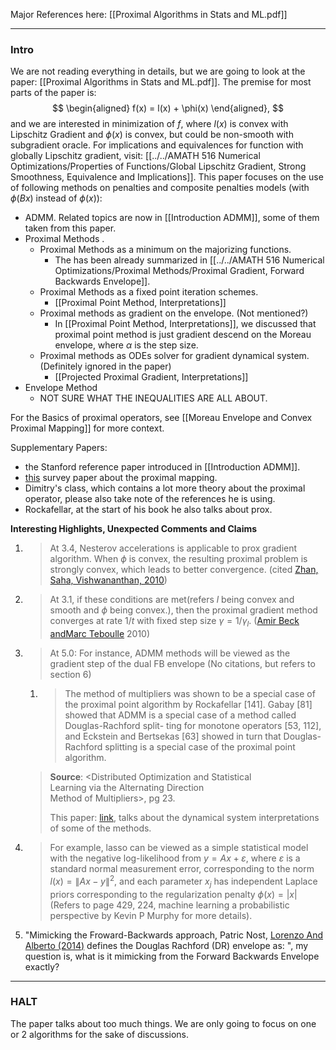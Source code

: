 Major References here: [[Proximal Algorithms in Stats and ML.pdf]]

---
### **Intro**

We are not reading everything in details, but we are going to look at the paper: [[Proximal Algorithms in Stats and ML.pdf]]. The premise for most parts of the paper is: 
$$
\begin{aligned}
    f(x) = l(x) + \phi(x)
\end{aligned},
$$
and we are interested in minimization of $f$, where $l(x)$ is convex with Lipschitz Gradient and $\phi(x)$ is convex, but could be non-smooth with subgradient oracle. For implications and equivalences for function with globally Lipschitz gradient, visit: [[../../AMATH 516 Numerical Optimizations/Properties of Functions/Global Lipschitz Gradient, Strong Smoothness, Equivalence and Implications]]. This paper focuses on the use of following methods on penalties and composite penalties models (with $\phi(Bx)$ instead of $\phi(x)$): 
* ADMM. Related topics are now in [[Introduction ADMM]], some of them taken from this paper. 
* Proximal Methods .
	* Proximal Methods as a minimum on the majorizing functions.
		* The has been already summarized in [[../../AMATH 516 Numerical Optimizations/Proximal Methods/Proximal Gradient, Forward Backwards Envelope]]. 
	* Proximal Methods as a fixed point iteration schemes. 
		* [[Proximal Point Method, Interpretations]]
	* Proximal methods as gradient on the envelope. (Not mentioned?)
		* In [[Proximal Point Method, Interpretations]], we discussed that proximal point method is just gradient descend on the Moreau envelope, where $\alpha$ is the step size. 
	* Proximal methods as ODEs solver for gradient dynamical system. (Definitely ignored in the paper)
		* [[Projected Proximal Gradient, Interpretations]]
* Envelope Method
	* NOT SURE WHAT THE INEQUALITIES ARE ALL ABOUT. 

For the Basics of proximal operators, see [[Moreau Envelope and Convex Proximal Mapping]] for more context. 

Supplementary Papers: 
* the Stanford reference paper introduced in [[Introduction ADMM]]. 
* [this](https://web.stanford.edu/~boyd/papers/pdf/prox_algs.pdf) survey paper about the proximal mapping. 
* Dimitry's class, which contains a lot more theory about the proximal operator, please also take note of the references he is using. 
* Rockafellar, at the start of his book he also talks about prox. 

**Interesting Highlights, Unexpected Comments and Claims**
1. > At 3.4, Nesterov accelerations is applicable to prox gradient algorithm. When $\phi$ is convex, the resulting proximal problem is strongly convex, which leads to better convergence. (cited [Zhan, Saha, Vishwananthan, 2010](https://arxiv.org/abs/1109.6058))
2. > At 3.1, if these conditions are met(refers $l$ being convex and smooth and $\phi$ being convex.), then the proximal gradient method converges at rate $1/t$ with fixed step size $\gamma=1/\gamma_l$. ([Amir Beck andMarc Teboulle](http://www.math.tau.ac.il/~teboulle/papers/gradient_chapter.pdf) 2010)
3. > At 5.0: For instance, ADMM methods will be viewed as the gradient step of the dual FB envelope (No citations, but refers to section 6)
	1. > The method of multipliers was shown to be a special case of the  proximal point algorithm by Rockafellar \[141\]. Gabay \[81\] showed that  ADMM is a special case of a method called Douglas-Rachford split-  ting for monotone operators \[53, 112\], and Eckstein and Bertsekas  \[63\] showed in turn that Douglas-Rachford splitting is a special case  of the proximal point algorithm.
	> 
	> **Source**: \<Distributed Optimization and Statistical  
	Learning via the Alternating Direction  
	Method of Multipliers\>, pg 23. 
	> 
	> 
	> This paper: [link](https://web.stanford.edu/~boyd/papers/pdf/prox_algs.pdf), talks about the dynamical system interpretations of some of the methods. 
1. >For example, lasso can be viewed as a simple statistical model with the negative log-likelihood from $y=A x+\varepsilon$, where $\varepsilon$ is a standard normal measurement error, corresponding to the norm $l(x)=\|A x-y\|^2$, and each parameter $x_j$ has independent Laplace priors corresponding to the regularization penalty $\phi(x)=|x|$ (Refers to page 429, 224, machine learning a probabilistic perspective by Kevin P Murphy for more details). 
2. "Mimicking the Froward-Backwards approach, Patric Nost, [Lorenzo And Alberto (2014)](https://arxiv.org/abs/1407.6723) defines the Douglas Rachford (DR) envelope as: ", my question is, what is it mimicking from the Forward Backwards Envelope exactly? 

---
### **HALT**

The paper talks about too much things. We are only going to focus on one or 2 algorithms for the sake of discussions. 


